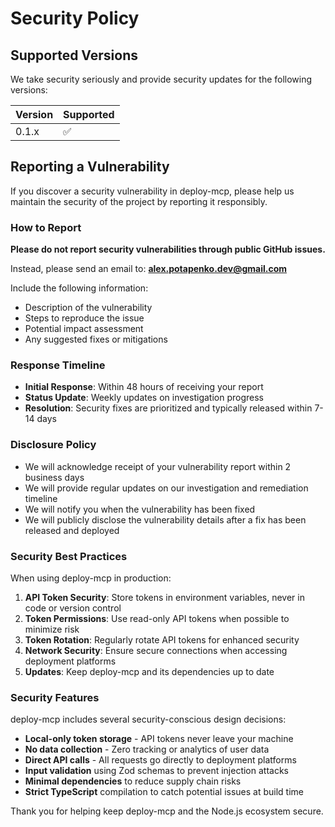 # Security Policy

## Supported Versions

We take security seriously and provide security updates for the following versions:

| Version | Supported          |
| ------- | ------------------ |
| 0.1.x   | :white_check_mark: |

## Reporting a Vulnerability

If you discover a security vulnerability in deploy-mcp, please help us maintain the security of the project by reporting it responsibly.

### How to Report

**Please do not report security vulnerabilities through public GitHub issues.**

Instead, please send an email to: **alex.potapenko.dev@gmail.com**

Include the following information:
- Description of the vulnerability
- Steps to reproduce the issue
- Potential impact assessment
- Any suggested fixes or mitigations

### Response Timeline

- **Initial Response**: Within 48 hours of receiving your report
- **Status Update**: Weekly updates on investigation progress
- **Resolution**: Security fixes are prioritized and typically released within 7-14 days

### Disclosure Policy

- We will acknowledge receipt of your vulnerability report within 2 business days
- We will provide regular updates on our investigation and remediation timeline
- We will notify you when the vulnerability has been fixed
- We will publicly disclose the vulnerability details after a fix has been released and deployed

### Security Best Practices

When using deploy-mcp in production:

1. **API Token Security**: Store tokens in environment variables, never in code or version control
2. **Token Permissions**: Use read-only API tokens when possible to minimize risk
3. **Token Rotation**: Regularly rotate API tokens for enhanced security
4. **Network Security**: Ensure secure connections when accessing deployment platforms
5. **Updates**: Keep deploy-mcp and its dependencies up to date

### Security Features

deploy-mcp includes several security-conscious design decisions:

- **Local-only token storage** - API tokens never leave your machine
- **No data collection** - Zero tracking or analytics of user data
- **Direct API calls** - All requests go directly to deployment platforms
- **Input validation** using Zod schemas to prevent injection attacks
- **Minimal dependencies** to reduce supply chain risks
- **Strict TypeScript** compilation to catch potential issues at build time

Thank you for helping keep deploy-mcp and the Node.js ecosystem secure.
